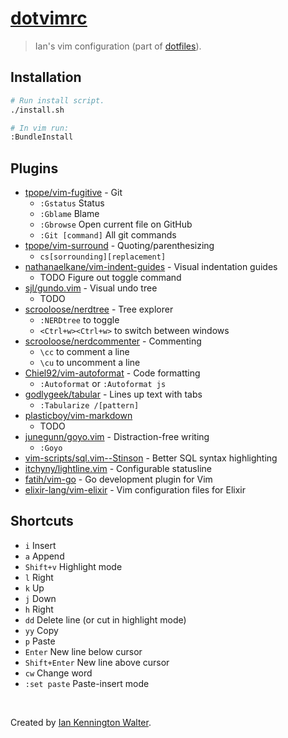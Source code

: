 # [dotvimrc](https://github.com/ianwalter/dotvimrc)
> Ian's vim configuration (part of [dotfiles](https://github.com/ianwalter/dotfiles)).

## Installation
```sh
# Run install script.
./install.sh

# In vim run:
:BundleInstall
```

## Plugins
- [tpope/vim-fugitive](https://github.com/tpope/vim-fugitive) - Git
  - `:Gstatus` Status
  - `:Gblame` Blame
  - `:Gbrowse` Open current file on GitHub
  - `:Git [command]` All git commands
- [tpope/vim-surround](https://github.com/tpope/vim-surround) - Quoting/parenthesizing
  - `cs[sorrounding][replacement]`
- [nathanaelkane/vim-indent-guides](https://github.com/nathanaelkane/vim-indent-guides) - Visual indentation guides
  - TODO Figure out toggle command
- [sjl/gundo.vim](https://github.com/sjl/gundo.vim) - Visual undo tree
  - TODO
- [scrooloose/nerdtree](https://github.com/scrooloose/nerdtree) - Tree explorer
  - `:NERDtree` to toggle
  - `<Ctrl+w><Ctrl+w>` to switch between windows
- [scrooloose/nerdcommenter](https://github.com/scrooloose/nerdcommenter) - Commenting
  - `\cc` to comment a line
  - `\cu` to uncomment a line
- [Chiel92/vim-autoformat](https://github.com/Chiel92/vim-autoformat) - Code formatting
  - `:Autoformat` or `:Autoformat js`
- [godlygeek/tabular](https://github.com/godlygeek/tabular) - Lines up text with tabs
  - `:Tabularize /[pattern]`
- [plasticboy/vim-markdown](https://github.com/plasticboy/vim-markdown)
  - TODO
- [junegunn/goyo.vim](https://github.com/junegunn/goyo.vim) - Distraction-free writing
  - `:Goyo`
- [vim-scripts/sql.vim--Stinson](https://github.com/vim-scripts/sql.vim--Stinson) - Better SQL syntax highlighting
- [itchyny/lightline.vim](https://github.com/itchyny/lightline.vim) - Configurable statusline
- [fatih/vim-go](https://github.com/fatih/vim-go) - Go development plugin for Vim
- [elixir-lang/vim-elixir](https://github.com/elixir-lang/vim-elixir) - Vim configuration files for Elixir

## Shortcuts
- `i` Insert
- `a` Append
- `Shift+v` Highlight mode
- `l` Right
- `k` Up
- `j` Down
- `h` Right
- `dd` Delete line (or cut in highlight mode)
- `yy` Copy
- `p` Paste
- `Enter` New line below cursor
- `Shift+Enter` New line above cursor
- `cw` Change word
- `:set paste` Paste-insert mode

&nbsp;

Created by [Ian Kennington Walter](http://iankwalter.com).
